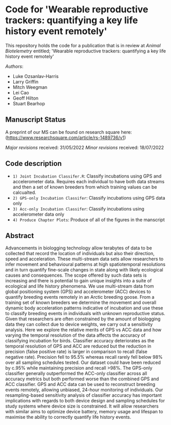 # Code for 'Wearable reproductive trackers: quantifying a key life history event remotely'
This repository holds the code for a publication that is in review at *Animal Biotelemetry* entitled; 'Wearable reproductive trackers: quantifying a key life history event remotely'

_Authors_:

- Luke Ozsanlav-Harris </a>
- Larry Griffin
- Mitch Weegman
- Lei Cao
- Geoff Hilton
- Stuart Bearhop


## Manuscript Status
A preprint of our MS can be found on research square here: (https://www.researchsquare.com/article/rs-1489736/v1)

*Major revisions* received: 31/05/2022
*Minor revisions* received: 18/07/2022

## Code description
- `1) Joint Incubation Classifer.R`: Classify incubations using GPS and accelerometer data. Requires each individual to have both data streams and then a set of known breeders from which training values can be calcualted.
- `2) GPS-only Incubation Classifer`: Classify incubations using GPS data only
- `3) Acc-only Incubation Classifer`: Classify incubations using accelerometer data only
- `4) Produce Chapter Plots`: Produce of all of the figures in the manscript

## Abstract
Advancements in biologging technology allow terabytes of data to be collected that record the location of individuals but also their direction, speed and acceleration. These multi-stream data sets allow researchers to infer movement and behavioural patterns at high spatiotemporal resolutions and in turn quantify fine-scale changes in state along with likely ecological causes and consequences. The scope offered by such data sets is increasing and there is potential to gain unique insights into a suite of ecological and life history phenomena. We use multi-stream data from global positioning system (GPS) and accelerometer (ACC) devices to quantify breeding events remotely in an Arctic breeding goose. From a training set of known breeders we determine the movement and overall dynamic body acceleration patterns indicative of incubation and use these to classify breeding events in individuals with unknown reproductive status. Given that researchers are often constrained by the amount of biologging data they can collect due to device weights, we carry out a sensitivity analysis. Here we explore the relative merits of GPS vs ACC data and how varying the temporal resolution of the data affects the accuracy of classifying incubation for birds. Classifier accuracy deteriorates as the temporal resolution of GPS and ACC are reduced but the reduction in precision (false positive rate) is larger in comparison to recall (false negative rate). Precision fell to 95.5% whereas recall rarely fell below 98% over all sampling schedules tested. Our dataset could have been reduced by c.95% while maintaining precision and recall >98%. The GPS-only classifier generally outperformed the ACC-only classifier across all accuracy metrics but both performed worse than the combined GPS and ACC classifier. GPS and ACC data can be used to reconstruct breeding events remotely, allowing unbiased, 24-hour monitoring of individuals. Our resampling-based sensitivity analysis of classifier accuracy has important implications with regards to both device design and sampling schedules for study systems where device size is constrained. It will allow researchers with similar aims to optimize device battery, memory usage and lifespan to maximise the ability to correctly quantify life history events. 

